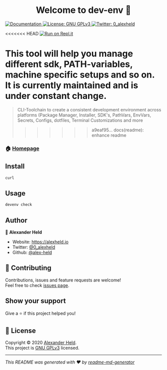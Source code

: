 <h1 align="center">Welcome to dev-env 👋</h1>
<p>
  <a href="https://github.com/alex-held/dev-env/wiki" target="_blank">
    <img alt="Documentation" src="https://img.shields.io/badge/documentation-yes-brightgreen.svg" />
  </a>
  <a href="https://www.gnu.org/licenses/gpl-3.0.en.html" target="_blank">
    <img alt="License: GNU GPLv3" src="https://img.shields.io/badge/License-GNU GPLv3-yellow.svg" />
  </a>
  <a href="https://twitter.com/0\_alexheld" target="_blank">
    <img alt="Twitter: 0_alexheld" src="https://img.shields.io/twitter/follow/0_alexheld.svg?style=social" />
  </a>
</p>

<<<<<<< HEAD
[![Run on Repl.it](https://repl.it/badge/github/alex-held/dev-env)](https://repl.it/github/alex-held/dev-env)

This tool will help you manage different sdk, PATH-variables, machine specific
setups and so on. It is currently maintained and is under constant change.
=======
> CLI-Toolchain to create a consistent development environment across platforms (Package Manager, Installer, SDK's, PathVars, EnvVars, Secrets, Configs, dotfiles, Terminal Customizations and more
>>>>>>> a9eaf95... docs(readme): enhance readme

### 🏠 [Homepage](https://github.com/alex-held/dev-env/wiki)

## Install

```sh
curl
```

## Usage

```sh
devenv check
```

## Author

👤 **Alexander Held**

* Website: https://alexheld.io
* Twitter: [@0\_alexheld](https://twitter.com/0\_alexheld)
* Github: [@alex-held](https://github.com/alex-held)

## 🤝 Contributing

Contributions, issues and feature requests are welcome!<br />Feel free to check [issues page](https://github.com/alex-held/dev-env/issues). 

## Show your support

Give a ⭐️ if this project helped you!

## 📝 License

Copyright © 2020 [Alexander Held](https://github.com/alex-held).<br />
This project is [GNU GPLv3](https://www.gnu.org/licenses/gpl-3.0.en.html) licensed.

***
_This README was generated with ❤️ by [readme-md-generator](https://github.com/kefranabg/readme-md-generator)_
